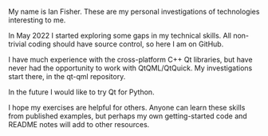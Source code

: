 My name is Ian Fisher. These are my personal investigations of technologies interesting to me.

In May 2022 I started exploring some gaps in my technical skills. All non-trivial coding should have source control, so here I am on GitHub.

I have much experience with the cross-platform C++ Qt libraries, but have never had the opportunity to work with QtQML/QtQuick. My investigations start there, in the qt-qml repository.

In the future I would like to try Qt for Python.

I hope my exercises are helpful for others. Anyone can learn these skills from published examples, but perhaps my own getting-started code and README notes will add to other resources.
